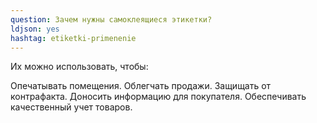 ```yaml
---
question: Зачем нужны самоклеящиеся этикетки?
ldjson: yes
hashtag: etiketki-primenenie
---
```


Их можно использовать, чтобы:

Опечатывать помещения.
Облегчать продажи.
Защищать от контрафакта.
Доносить информацию для покупателя.
Обеспечивать качественный учет товаров.
